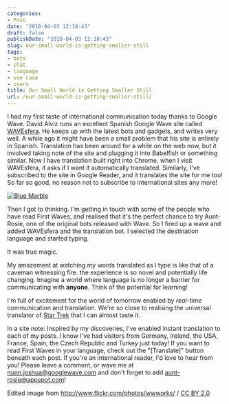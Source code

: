 ```yaml
---
categories:
- Post
date: "2010-04-03 12:18:43"
draft: false
publishDate: "2010-04-03 12:18:43"
slug: our-small-world-is-getting-smaller-still
tags:
- bots
- chat
- language
- use case
- users
title: Our Small World is Getting Smaller Still
url: /our-small-world-is-getting-smaller-still/
---
```

I had my first taste of international communication today thanks to
Google Wave. David Alviz runs an excellent Spanish Google Wave site
called [WAVEsfera](http://www.wavesfera.com/). He keeps up with the
latest bots and gadgets, and writes very well. A while ago it might have
been a small problem that his site is entirely in Spanish. Translation
has been around for a while on the web now, but it involved taking note
of the site and plugging it into Babelfish or something similar. Now I
have translation built right into Chrome. when I visit WAVEsfera, it
asks if I want it automatically translated. Similarly, I've subscribed
to the site in Google Reader, and it translates the site for me too! So
far so good, no reason not to subscribe to international sites any more!

[![Blue
Marble](//farm3.static.flickr.com/2084/2222523486_5e1894e314.jpg)](http://www.flickr.com/photos/wwworks/2222523486/)

Then I got to thinking. I'm getting in touch with some of the people who
have read First Waves, and realised that it's the perfect chance to try
Aunt-Rosie, one of the original bots released with Wave. So I fired up a
wave and added WAVEsfera and the translation bot. I selected the
destination language and started typing.

It was true magic.

My amazement at watching my words translated as I type is like that of a
caveman witnessing fire. the experience is so novel and potentially life
changing. Imagine a world where language is no longer a barrier for
communicating with **anyone**. Think of the potential for learning!

I'm full of excitement for the world of tomorrow enabled by *real-time*
communication and translation. We're so close to realising the universal
translator of [Star
Trek](http://en.wikipedia.org/wiki/Universal_translator#Star_Trek) that
I can almost taste it.

In a site note: Inspired by my discoveries, I've enabled instant
translation to each of my posts. I know I've had visitors from Germany,
Ireland, the USA, France, Spain, the Czech Republic and Turkey just
today! If you want to read First Waves in your language, check out the
"\[Translate\]" button beneath each post. If you're an international
reader, I'd love to hear from you! Please leave a comment, or wave me at
nunn.joshua@googlewave.com and don't forget to add
aunt-rosie@appspot.com!

Edited image from <span cc="http://creativecommons.org/ns#"
about="http://www.flickr.com/photos/wwworks/2222523486/"><http://www.flickr.com/photos/wwworks/>
/ [CC BY 2.0](http://creativecommons.org/licenses/by/2.0/)</span>